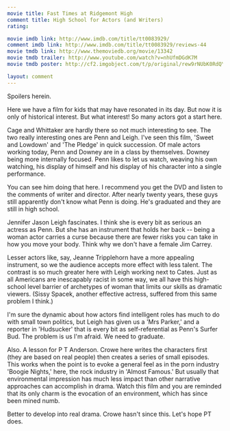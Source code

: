 ```yaml
---
movie title: Fast Times at Ridgemont High
comment title: High School for Actors (and Writers)
rating: 

movie imdb link: http://www.imdb.com/title/tt0083929/
comment imdb link: http://www.imdb.com/title/tt0083929/reviews-44
movie tmdb link: http://www.themoviedb.org/movie/13342
movie tmdb trailer: http://www.youtube.com/watch?v=nhUfmDGdK7M
movie tmdb poster: http://cf2.imgobject.com/t/p/original/rew9rNUbK0RdQYOSuEQvp0tRB9u.jpg

layout: comment
---
```


Spoilers herein.

Here we have a film for kids that may have resonated in its day. But now it is only of historical interest. But what interest! So many actors got a start here.

Cage and Whittaker are hardly there so not much interesting to see. The two really interesting ones are Penn and Leigh. I've seen this film, 'Sweet and Lowdown' and 'The Pledge' in quick succession. Of male actors working today, Penn and Downey are in a class by themselves. Downey being more internally focused. Penn likes to let us watch, weaving his own watching, his display of himself and his display of his character into a single performance.

You can see him doing that here. I recommend you get the DVD and listen to the comments of writer and director. After nearly twenty years, these guys still apparently don't know what Penn is doing. He's graduated and they are still in high school.

Jennifer Jason Leigh fascinates. I think she is every bit as serious an actress as Penn. But she has an instrument that holds her back -- being a woman actor carries a curse because there are fewer risks you can take in how you move your body. Think why we don't have a female Jim Carrey.

Lesser actors like, say, Jeanne Tripplehorn have a more appealing instrument, so we the audience accepts more effect with less talent. The contrast is so much greater here with Leigh working next to Cates. Just as all Americans are inescapably racist in some way, we all have this high-school level barrier of archetypes of woman that limits our skills as dramatic viewers. (Sissy Spacek, another effective actress, suffered from this same problem I think.)

I'm sure the dynamic about how actors find intelligent roles has much to do with small town politics, but Leigh has given us a 'Mrs Parker,' and a reporter in 'Hudsucker' that is every bit as self-referential as Penn's Surfer Bud. The problem is us I'm afraid. We need to graduate.

Also. A lesson for P T Anderson. Crowe here writes the characters first (they are based on real people) then creates a series of small episodes. This works when the point is to evoke a general feel as in the porn industry 'Boogie Nights,' here, the rock industry in 'Almost Famous.' But usually that environmental impression has much less impact than other narrative approaches can accomplish in drama. Watch this film and you are reminded that its only charm is the evocation of an environment, which has since been mined numb. 

Better to develop into real drama. Crowe hasn't since this. Let's hope PT does.
